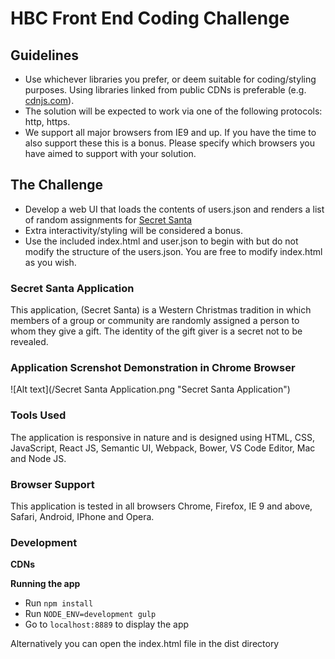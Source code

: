 HBC Front End Coding Challenge
===============================

Guidelines
----------
* Use whichever libraries you prefer, or deem suitable for coding/styling purposes. Using libraries linked from public CDNs is preferable (e.g. [cdnjs.com](https://cdnjs.com/)).
* The solution will be expected to work via one of the following protocols: http, https.
* We support all major browsers from IE9 and up. If you have the time to also support these this is a bonus. Please specify which browsers you have aimed to support with your solution.

The Challenge
-------------
* Develop a web UI that loads the contents of users.json and renders a list of random assignments for [Secret Santa](http://en.wikipedia.org/wiki/Secret_Santa)
* Extra interactivity/styling will be considered a bonus.
* Use the included index.html and user.json to begin with but do not modify the structure of the users.json. You are free to modify index.html as you wish.

### Secret Santa Application

This application, (Secret Santa) is a Western Christmas tradition in which members of a group or community are randomly assigned a person to whom they give a gift. The identity of the gift giver is a secret not to be revealed.

### Application Screnshot Demonstration in Chrome Browser

![Alt text](/Secret Santa Application.png "Secret Santa Application")

### Tools Used

The application is responsive in nature and is designed using HTML, CSS, JavaScript, React JS, Semantic UI, Webpack, Bower, VS Code Editor, Mac and Node JS.

### Browser Support

This application is tested in all browsers Chrome, Firefox, IE 9 and above, Safari, Android, IPhone and Opera.

### Development

**CDNs**

**Running the app**

- Run `npm install`
- Run `NODE_ENV=development gulp`
- Go to `localhost:8889` to display the app

Alternatively you can open the index.html file in the dist directory

